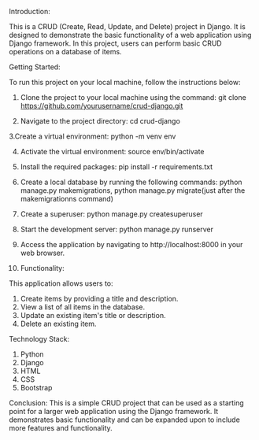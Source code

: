Introduction:

This is a CRUD (Create, Read, Update, and Delete) project in Django. It is designed to demonstrate the basic functionality of a web application using Django framework. In this project, users can perform basic CRUD operations on a database of items.

Getting Started:

To run this project on your local machine, follow the instructions below:

1. Clone the project to your local machine using the command: git clone https://github.com/yourusername/crud-django.git

2. Navigate to the project directory: cd crud-django

3.Create a virtual environment: python -m venv env

4. Activate the virtual environment: source env/bin/activate

5. Install the required packages: pip install -r requirements.txt

6. Create a local database by running the following commands: python manage.py makemigrations, python manage.py migrate(just after the makemigrationns command)

7. Create a superuser: python manage.py createsuperuser

8. Start the development server: python manage.py runserver

9. Access the application by navigating to http://localhost:8000 in your web browser.

10. Functionality:

This application allows users to:

1. Create items by providing a title and description.
2. View a list of all items in the database.
3. Update an existing item's title or description.
4. Delete an existing item.

Technology Stack:

1. Python
2. Django
3. HTML
4. CSS
5. Bootstrap

Conclusion:
This is a simple CRUD project that can be used as a starting point for a larger web application using the Django framework. It demonstrates basic functionality and can be expanded upon to include more features and functionality.


